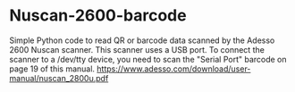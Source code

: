 # Nuscan-2600-barcode

Simple Python code to read QR or barcode data scanned by the Adesso 2600 Nuscan scanner. This scanner uses a USB port. To connect the scanner to a /dev/tty device, you need to scan the "Serial Port" barcode on page 19 of this manual. https://www.adesso.com/download/user-manual/nuscan_2800u.pdf
